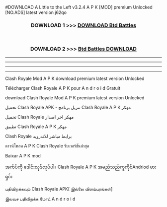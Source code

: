 #DOWNLOAD A Little to the Left v3.2.4 A P K [MOD] premium Unlocked [NO.ADS] latest version j62qo 



<div align="center">

<h3>DOWNLOAD 1 >>> <a href="https://getmod1.web.app/?judule=Btd Battles">DOWNLOAD Btd Battles</a></h3><br>

<h3>DOWNLOAD 2 >>> <a href="https://getmod1.web.app/?judule=Btd Battles">Btd Battles DOWNLOAD </a></h3>

</div>


----------------------------------------------------------

----------------------------------------------------------

----------------------------------------------------------

----------------------------------------------------------


Clash Royale  Mod A P K download premium latest version Unlocked

Télécharger  Clash Royale  A P K pour A n d r o i d Gratuit

download Clash Royale  Mod A P K premium latest version Unlocked

تحميل Clash Royale  APK - تنزيل برنامج Clash Royale  A P K مهكر

تحميل Clash Royale  مهكر اخر اصدار

تطبيق Clash Royale  A P K مهكر

Clash Royale  برابط مباشر للاندرويد

ดาวน์โหลด A P K Clash Royale  รับเวอร์ชันล่าสุด

Baixar A P K mod

အက်ပ်ကို ဒေါင်းလုဒ်လုပ်ပါ။ Clash Royale  A P K အမည်သည်ကူကိုင်Andriod ဗားရှင်း

பதிவிறக்கவும் Clash Royale  APK[ இல்லை விளம்பரங்கள்] 
 
இலவச பதிவிறக்க மோட் A n d r o i d



